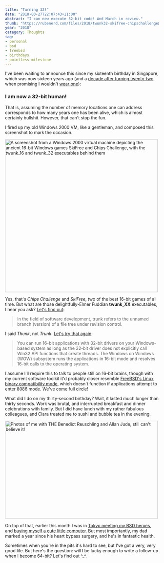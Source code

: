 ```yaml
---
title: "Turning 32!"
date: "2018-03-27T22:07:43+11:00"
abstract: "I can now execute 32-bit code! And March in review."
thumb: "https://rubenerd.com/files/2018/twunk32-skifree-chipschallenge@1x.png"
year: "2018"
category: Thoughts
tag:
- personal
- bsd
- freebsd
- birthdays
- pointless-milestone
---
```

I've been waiting to announce this since my sixteenth birthday in Singapore, which was now sixteen years ago (and a [decade after turning twenty-two] when promising I wouldn't [wear one]):

### I am now a 32-bit human!

That is, assuming the number of memory locations one can address corresponds to how many years one has been alive, which is almost certainly bullshit. However, that can't stop the fun.

I fired up my old Windows 2000 VM, like a gentleman, and composed this screenshot to mark the occasion. 

<p><img src="https://rubenerd.com/files/2018/twunk32-skifree-chipschallenge@1x.png" srcset="https://rubenerd.com/files/2018/twunk32-skifree-chipschallenge@@1x.png 1x, https://rubenerd.com/files/2018/twunk32-skifree-chipschallenge@2x.png 2x" alt="A screenshot from a Windows 2000 virtual machine depicting the ancient 16-bit Windows games SkiFree and Chips Challenge, with the twunk_16 and twunk_32 executables behind them" style="width:500px" /></p>

Yes, that's *Chips Challenge* and *SkiFree*, two of the best 16-bit games of all time. But what are those delightfully-Elmer Fuddian **twunk_XX** executables, I hear you ask? [Let's find out]\:

> In the field of software development, trunk refers to the unnamed branch (version) of a file tree under revision control.

I said *Thunk*, not *Trunk*. [Let's try that again]\:

> You can run 16-bit applications with 32-bit drivers on your Windows-based system as long as the 32-bit driver does not explicitly call Win32 API functions that create threads. The Windows on Windows (WOW) subsystem runs the applications in 16-bit mode and resolves 16-bit calls to the operating system.

I assume I'll require this to talk to people still on 16-bit brains, though with my current software toolkit it'd probably closer resemble [FreeBSD's Linux binary compatibility mode], which doesn't function if applications attempt to enter 8086 mode. We've come full circle!

What did I do on my thirty-second birthday? Wait, it lasted much longer than thirty seconds. Work was brutal, and interrupted breakfast and dinner celebrations with family. But I did have lunch with my rather fabulous colleagues, and Clara treated me to sushi and bubble tea in the evening.

<p><img src="https://rubenerd.com/files/2018/bsd-heroes@1x.jpg" srcset="https://rubenerd.com/files/2018/bsd-heroes@1x.jpg 1x, https://rubenerd.com/files/2018/bsd-heroes@2x.jpg 2x" alt="Photos of me with THE Benedict Reuschling and Allan Jude, still can't believe it!" style="width:500px; height:320px;" /></p>

On top of that, earlier this month I was in [Tokyo meeting my BSD heroes], and [buying myself a cute little computer]. But most importantly, my dad marked a year since his heart bypass surgery, and he's in fantastic health.

Sometimes when you're in the pits it's hard to see, but I've got a very, very good life. But here's the question: will I be lucky enough to write a follow-up when I become 64-bit? Let's find out ^\_^.

[decade after turning twenty-two]: https://rubenerd.com/p1099/ "I’m 22, but I won’t wear one!"
[wear one]: https://en.wikipedia.org/wiki/Tutu_(clothing) "Wikipedia: Tutu clothing"
[Let's find out]: https://en.wikipedia.org/wiki/Trunk_(software) "Wikipedia: Trunk (software)"
[Let's try that again]: https://docs.microsoft.com/en-us/sql/odbc/microsoft/using-16-bit-applications-with-32-bit-drivers
[FreeBSD's Linux binary compatibility mode]: https://www.freebsd.org/doc/handbook/linuxemu.html
[Tokyo meeting my BSD heroes]: https://twitter.com/Rubenerd/status/972973372605792256
[buying myself a cute little computer]: https://rubenerd.com/the-gpd-pocket/
